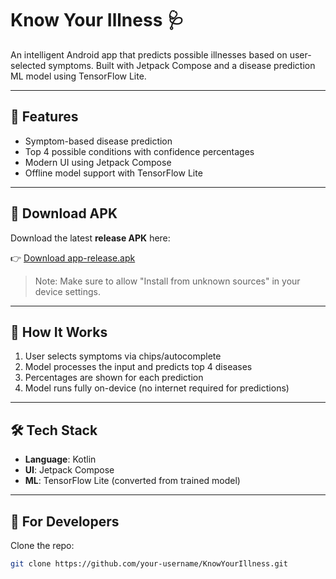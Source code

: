 # Know Your Illness 🩺

An intelligent Android app that predicts possible illnesses based on user-selected symptoms. Built with Jetpack Compose and a disease prediction ML model using TensorFlow Lite.

---

## 🚀 Features

- Symptom-based disease prediction
- Top 4 possible conditions with confidence percentages
- Modern UI using Jetpack Compose
- Offline model support with TensorFlow Lite

---

## 📱 Download APK

Download the latest **release APK** here:

👉 [Download app-release.apk](https://github.com/anileshwar12/KnowYourIllness/releases/download/v1.0/app-release.apk)

> Note: Make sure to allow "Install from unknown sources" in your device settings.

---

## 🧠 How It Works

1. User selects symptoms via chips/autocomplete
2. Model processes the input and predicts top 4 diseases
3. Percentages are shown for each prediction
4. Model runs fully on-device (no internet required for predictions)

---

## 🛠 Tech Stack

- **Language**: Kotlin
- **UI**: Jetpack Compose
- **ML**: TensorFlow Lite (converted from trained model)


---

## 🧪 For Developers

Clone the repo:

```bash
git clone https://github.com/your-username/KnowYourIllness.git
